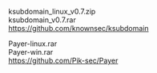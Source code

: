 ksubdomain_linux_v0.7.zip<br>
ksubdomain_v0.7.rar<br>
https://github.com/knownsec/ksubdomain

Payer-linux.rar<br>
Payer-win.rar<br>
https://github.com/Pik-sec/Payer